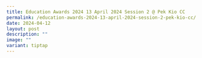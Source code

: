 ```yaml
---
title: Education Awards 2024 13 April 2024 Session 2 @ Pek Kio CC
permalink: /education-awards-2024-13-april-2024-session-2-pek-kio-cc/
date: 2024-04-12
layout: post
description: ""
image: ""
variant: tiptap
---
```

